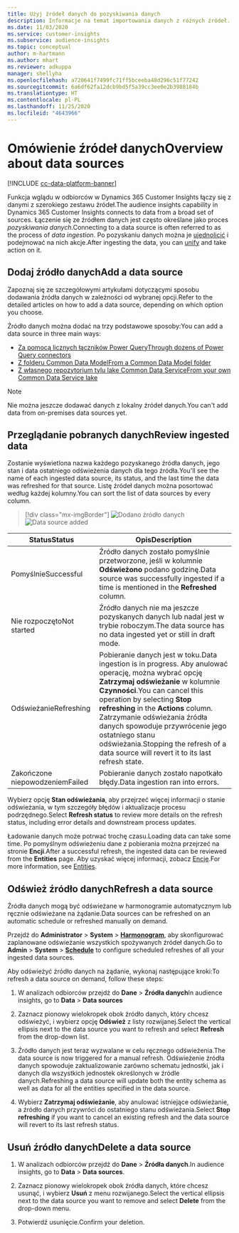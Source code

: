 ```yaml
---
title: Użyj źródeł danych do pozyskiwania danych
description: Informacje na temat importowania danych z różnych źródeł.
ms.date: 11/03/2020
ms.service: customer-insights
ms.subservice: audience-insights
ms.topic: conceptual
author: m-hartmann
ms.author: mhart
ms.reviewer: adkuppa
manager: shellyha
ms.openlocfilehash: a720641f7499fc71ff5bceeba48d296c51f77242
ms.sourcegitcommit: 6a6df62fa12dcb9bd5f5a39cc3ee0e2b3988184b
ms.translationtype: HT
ms.contentlocale: pl-PL
ms.lasthandoff: 11/25/2020
ms.locfileid: "4643966"
---
```

# <a name="overview-about-data-sources"></a><span data-ttu-id="461fe-103">Omówienie źródeł danych</span><span class="sxs-lookup"><span data-stu-id="461fe-103">Overview about data sources</span></span>

[!INCLUDE [cc-data-platform-banner](../includes/cc-data-platform-banner.md)]

<span data-ttu-id="461fe-104">Funkcja wglądu w odbiorców w Dynamics 365 Customer Insights łączy się z danymi z szerokiego zestawu źródeł.</span><span class="sxs-lookup"><span data-stu-id="461fe-104">The audience insights capability in Dynamics 365 Customer Insights connects to data from a broad set of sources.</span></span> <span data-ttu-id="461fe-105">Łączenie się ze źródłem danych jest często określane jako proces *pozyskiwania danych*.</span><span class="sxs-lookup"><span data-stu-id="461fe-105">Connecting to a data source is often referred to as the process of *data ingestion*.</span></span> <span data-ttu-id="461fe-106">Po pozyskaniu danych można je [ujednolicić](data-unification.md) i podejmować na nich akcje.</span><span class="sxs-lookup"><span data-stu-id="461fe-106">After ingesting the data, you can [unify](data-unification.md) and take action on it.</span></span>

## <a name="add-a-data-source"></a><span data-ttu-id="461fe-107">Dodaj źródło danych</span><span class="sxs-lookup"><span data-stu-id="461fe-107">Add a data source</span></span>

<span data-ttu-id="461fe-108">Zapoznaj się ze szczegółowymi artykułami dotyczącymi sposobu dodawania źródła danych w zależności od wybranej opcji.</span><span class="sxs-lookup"><span data-stu-id="461fe-108">Refer to the detailed articles on how to add a data source, depending on which option you choose.</span></span>

<span data-ttu-id="461fe-109">Źródło danych można dodać na trzy podstawowe sposoby:</span><span class="sxs-lookup"><span data-stu-id="461fe-109">You can add a data source in three main ways:</span></span>

- [<span data-ttu-id="461fe-110">Za pomocą licznych łączników Power Query</span><span class="sxs-lookup"><span data-stu-id="461fe-110">Through dozens of Power Query connectors</span></span>](connect-power-query.md)
- [<span data-ttu-id="461fe-111">Z folderu Common Data Model</span><span class="sxs-lookup"><span data-stu-id="461fe-111">From a Common Data Model folder</span></span>](connect-common-data-model.md)
- [<span data-ttu-id="461fe-112">Z własnego repozytorium tylu lake Common Data Service</span><span class="sxs-lookup"><span data-stu-id="461fe-112">From your own Common Data Service lake</span></span>](connect-common-data-service-lake.md)

> [!NOTE]
> <span data-ttu-id="461fe-113">Nie można jeszcze dodawać danych z lokalny źródeł danych.</span><span class="sxs-lookup"><span data-stu-id="461fe-113">You can't add data from on-premises data sources yet.</span></span>

## <a name="review-ingested-data"></a><span data-ttu-id="461fe-114">Przeglądanie pobranych danych</span><span class="sxs-lookup"><span data-stu-id="461fe-114">Review ingested data</span></span>

<span data-ttu-id="461fe-115">Zostanie wyświetlona nazwa każdego pozyskanego źródła danych, jego stan i data ostatniego odświeżenia danych dla tego źródła.</span><span class="sxs-lookup"><span data-stu-id="461fe-115">You'll see the name of each ingested data source, its status, and the last time the data was refreshed for that source.</span></span> <span data-ttu-id="461fe-116">Listę źródeł danych można posortować według każdej kolumny.</span><span class="sxs-lookup"><span data-stu-id="461fe-116">You can sort the list of data sources by every column.</span></span>

> [!div class="mx-imgBorder"]
> <span data-ttu-id="461fe-117">![Dodano źródło danych](media/configure-data-datasource-added.png "Dodano źródło danych")</span><span class="sxs-lookup"><span data-stu-id="461fe-117">![Data source added](media/configure-data-datasource-added.png "Data source added")</span></span>

|<span data-ttu-id="461fe-118">Status</span><span class="sxs-lookup"><span data-stu-id="461fe-118">Status</span></span>  |<span data-ttu-id="461fe-119">Opis</span><span class="sxs-lookup"><span data-stu-id="461fe-119">Description</span></span>  |
|---------|---------|
|<span data-ttu-id="461fe-120">Pomyślnie</span><span class="sxs-lookup"><span data-stu-id="461fe-120">Successful</span></span>   |<span data-ttu-id="461fe-121">Źródło danych zostało pomyślnie przetworzone, jeśli w kolumnie **Odświeżono** podano godzinę.</span><span class="sxs-lookup"><span data-stu-id="461fe-121">Data source was successfully ingested if a time is mentioned in the **Refreshed** column.</span></span>
|<span data-ttu-id="461fe-122">Nie rozpoczęto</span><span class="sxs-lookup"><span data-stu-id="461fe-122">Not started</span></span>   |<span data-ttu-id="461fe-123">Źródło danych nie ma jeszcze pozyskanych danych lub nadal jest w trybie roboczym.</span><span class="sxs-lookup"><span data-stu-id="461fe-123">The data source has no data ingested yet or still in draft mode.</span></span>         |
|<span data-ttu-id="461fe-124">Odświeżanie</span><span class="sxs-lookup"><span data-stu-id="461fe-124">Refreshing</span></span>    |<span data-ttu-id="461fe-125">Pobieranie danych jest w toku.</span><span class="sxs-lookup"><span data-stu-id="461fe-125">Data ingestion is in progress.</span></span> <span data-ttu-id="461fe-126">Aby anulować operację, można wybrać opcję **Zatrzymaj odświeżanie** w kolumnie **Czynności**.</span><span class="sxs-lookup"><span data-stu-id="461fe-126">You can cancel this operation by selecting **Stop refreshing** in the **Actions** column.</span></span> <span data-ttu-id="461fe-127">Zatrzymanie odświeżania źródła danych spowoduje przywrócenie jego ostatniego stanu odświeżania.</span><span class="sxs-lookup"><span data-stu-id="461fe-127">Stopping the refresh of a data source will revert it to its last refresh state.</span></span>       |
|<span data-ttu-id="461fe-128">Zakończone niepowodzeniem</span><span class="sxs-lookup"><span data-stu-id="461fe-128">Failed</span></span>     |<span data-ttu-id="461fe-129">Pobieranie danych zostało napotkało błędy.</span><span class="sxs-lookup"><span data-stu-id="461fe-129">Data ingestion ran into errors.</span></span>         |

<span data-ttu-id="461fe-130">Wybierz opcję **Stan odświeżania**, aby przejrzeć więcej informacji o stanie odświeżania, w tym szczegóły błędów i aktualizacje procesu podrzędnego.</span><span class="sxs-lookup"><span data-stu-id="461fe-130">Select **Refresh status** to review more details on the refresh status, including error details and downstream process updates.</span></span>

<span data-ttu-id="461fe-131">Ładowanie danych może potrwać trochę czasu.</span><span class="sxs-lookup"><span data-stu-id="461fe-131">Loading data can take some time.</span></span> <span data-ttu-id="461fe-132">Po pomyślnym odświeżeniu dane z pobierania można przejrzeć na stronie **Encji**.</span><span class="sxs-lookup"><span data-stu-id="461fe-132">After a successful refresh, the ingested data can be reviewed from the **Entities** page.</span></span> <span data-ttu-id="461fe-133">Aby uzyskać więcej informacji, zobacz [Encje](entities.md).</span><span class="sxs-lookup"><span data-stu-id="461fe-133">For more information, see [Entities](entities.md).</span></span>

## <a name="refresh-a-data-source"></a><span data-ttu-id="461fe-134">Odśwież źródło danych</span><span class="sxs-lookup"><span data-stu-id="461fe-134">Refresh a data source</span></span>

<span data-ttu-id="461fe-135">Źródła danych mogą być odświeżane w harmonogramie automatycznym lub ręcznie odświeżane na żądanie.</span><span class="sxs-lookup"><span data-stu-id="461fe-135">Data sources can be refreshed on an automatic schedule or refreshed manually on demand.</span></span> 

<span data-ttu-id="461fe-136">Przejdź do **Administrator** > **System** > [**Harmonogram**](system.md#schedule-tab), aby skonfigurować zaplanowane odświeżanie wszystkich spożywanych źródeł danych.</span><span class="sxs-lookup"><span data-stu-id="461fe-136">Go to **Admin** > **System** > [**Schedule**](system.md#schedule-tab) to configure scheduled refreshes of all your ingested data sources.</span></span>

<span data-ttu-id="461fe-137">Aby odświeżyć źródło danych na żądanie, wykonaj następujące kroki:</span><span class="sxs-lookup"><span data-stu-id="461fe-137">To refresh a data source on demand, follow these steps:</span></span>

1. <span data-ttu-id="461fe-138">W analizach odbiorców przejdź do **Dane** > **Źródła danych**</span><span class="sxs-lookup"><span data-stu-id="461fe-138">In audience insights, go to **Data** > **Data sources**</span></span>

2. <span data-ttu-id="461fe-139">Zaznacz pionowy wielokropek obok źródło danych, który chcesz odświeżyć, i wybierz opcję **Odśwież** z listy rozwijanej.</span><span class="sxs-lookup"><span data-stu-id="461fe-139">Select the vertical ellipsis next to the data source you want to refresh and select **Refresh** from the drop-down list.</span></span>

3. <span data-ttu-id="461fe-140">Źródło danych jest teraz wyzwalane w celu ręcznego odświeżenia.</span><span class="sxs-lookup"><span data-stu-id="461fe-140">The data source is now triggered for a manual refresh.</span></span> <span data-ttu-id="461fe-141">Odświeżenie źródła danych spowoduje zaktualizowanie zarówno schematu jednostki, jak i danych dla wszystkich jednostek określonych w źródle danych.</span><span class="sxs-lookup"><span data-stu-id="461fe-141">Refreshing a data source will update both the entity schema as well as data for all the entities specified in the data source.</span></span>

4. <span data-ttu-id="461fe-142">Wybierz **Zatrzymaj odświeżanie**, aby anulować istniejące odświeżanie, a źródło danych przywróci do ostatniego stanu odświeżania.</span><span class="sxs-lookup"><span data-stu-id="461fe-142">Select **Stop refreshing** if you want to cancel an existing refresh and the data source will revert to its last refresh status.</span></span>

## <a name="delete-a-data-source"></a><span data-ttu-id="461fe-143">Usuń źródło danych</span><span class="sxs-lookup"><span data-stu-id="461fe-143">Delete a data source</span></span>

1. <span data-ttu-id="461fe-144">W analizach odbiorców przejdź do **Dane** > **Źródła danych**.</span><span class="sxs-lookup"><span data-stu-id="461fe-144">In audience insights, go to **Data** > **Data sources**.</span></span>

2. <span data-ttu-id="461fe-145">Zaznacz pionowy wielokropek obok źródła danych, które chcesz usunąć, i wybierz **Usuń** z menu rozwijanego.</span><span class="sxs-lookup"><span data-stu-id="461fe-145">Select the vertical ellipsis next to the data source you want to remove and select **Delete** from the drop-down menu.</span></span>

3. <span data-ttu-id="461fe-146">Potwierdź usunięcie.</span><span class="sxs-lookup"><span data-stu-id="461fe-146">Confirm your deletion.</span></span>
